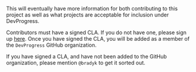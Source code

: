 This will eventually have more information for both contributing to this project as well as what projects are acceptable for inclusion under DevProgress.

Contributors must have a signed CLA. If you do not have one, please sign up [here](http://devprogress.us/#joindp).
Once you have signed the CLA, you will be added as a member of the `DevProgress` GitHub organization.

If you have signed a CLA, and have not been added to the GitHub organization, please mention `@bradyk` to get it sorted out.
